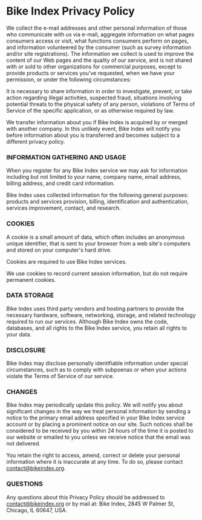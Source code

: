 # Bike Index Privacy Policy

We collect the e-mail addresses and other personal information of those who communicate with us via e-mail, aggregate information on what pages consumers access or visit, what functions consumers perform on pages, and information volunteered by the consumer (such as survey information and/or site registrations). The information we collect is used to improve the content of our Web pages and the quality of our service, and is not shared with or sold to other organizations for commercial purposes, except to provide products or services you've requested, when we have your permission, or under the following circumstances:

It is necessary to share information in order to investigate, prevent, or take action regarding illegal activities, suspected fraud, situations involving potential threats to the physical safety of any person, violations of Terms of Service of the specific application, or as otherwise required by law.

We transfer information about you if Bike Index is acquired by or merged with another company. In this unlikely event, Bike Index will notify you before information about you is transferred and becomes subject to a different privacy policy.


### INFORMATION GATHERING AND USAGE

When you register for any Bike Index service we may ask for information including but not limited to your name, company name, email address, billing address, and credit card information. 

Bike Index uses collected information for the following general purposes: products and services provision, billing, identification and authentication, services improvement, contact, and research.


### COOKIES

A cookie is a small amount of data, which often includes an anonymous unique identifier, that is sent to your browser from a web site's computers and stored on your computer's hard drive.

Cookies are required to use Bike Index services.

We use cookies to record current session information, but do not require permanent cookies.


### DATA STORAGE

Bike Index uses third party vendors and hosting partners to provide the necessary hardware, software, networking, storage, and related technology required to run our services. Although Bike Index owns the code, databases, and all rights to the Bike Index service, you retain all rights to your data.


### DISCLOSURE

Bike Index may disclose personally identifiable information under special circumstances, such as to comply with subpoenas or when your actions violate the Terms of Service of our service.


### CHANGES

Bike Index may periodically update this policy. We will notify you about significant changes in the way we treat personal information by sending a notice to the primary email address specified in your Bike Index service account or by placing a prominent notice on our site. Such notices shall be considered to be received by you within 24 hours of the time it is posted to our website or emailed to you unless we receive notice that the email was not delivered.

You retain the right to access, amend, correct or delete your personal information where it is inaccurate at any time. To do so, please contact contact@bikeindex.org. 


### QUESTIONS

Any questions about this Privacy Policy should be addressed to contact@bikeindex.org or by mail at: Bike Index, 2845 W Palmer St, Chicago, IL 60647, USA.
